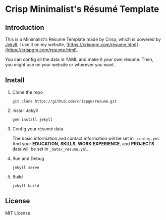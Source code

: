 # Crisp Minimalist's Résumé Template

## Introduction

This is a Minimalist's Résumé Template made by Crisp, which is powered by [Jekyll](http://jekyllrb.com/). I use it on my website, [https://crispgm.com/resume.html](https://crispgm.com/resume.html).

You can config all the data in YAML and make it your own résumé. Then, you might use on your website or wherever you want.

## Install

1. Clone the repo

    ```
    git clone https://github.com/crispgm/resume.git
    ```

2. Install Jekyll

    ```
    gem install jekyll
    ```

3. Config your résumé data

    The basic information and contact information will be set in ```_config.yml```. And your __EDUCATION__, __SKILLS__, __WORK EXPERIENCE__, and __PROJECTS__ data will be set in ```_data/_resume.yml```.

4. Run and Debug

    ```
    jekyll serve
    ```

5. Build

    ```
    jekyll build
    ```

## License

MIT License